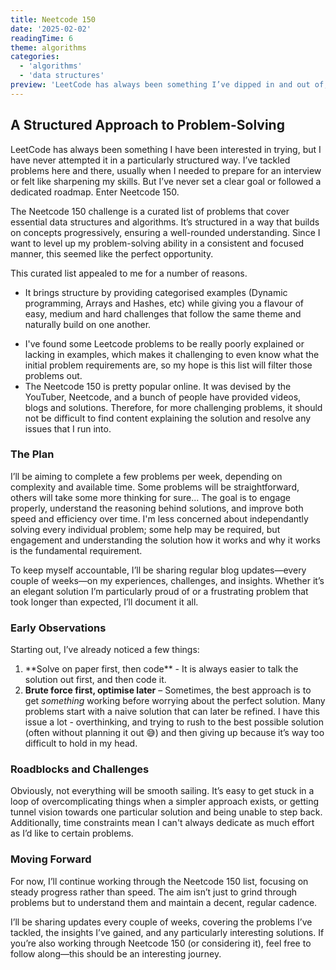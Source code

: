 ```yaml
---
title: Neetcode 150
date: '2025-02-02'
readingTime: 6
theme: algorithms
categories:
  - 'algorithms'
  - 'data structures'
preview: 'LeetCode has always been something I’ve dipped in and out of, but I’ve never committed to structured practice. That changes now. I’m starting the Neetcode 150 challenge to strengthen my problem-solving skills, and I’ll be documenting my progress along the way.'
---
```


## A Structured Approach to Problem-Solving

LeetCode has always been something I have been interested in trying, but I have never attempted it in a particularly structured way. I’ve tackled problems here and there, usually when I needed to prepare for an interview or felt like sharpening my skills. But I’ve never set a clear goal or followed a dedicated roadmap. Enter Neetcode 150.

The Neetcode 150 challenge is a curated list of problems that cover essential data structures and algorithms. It’s structured in a way that builds on concepts progressively, ensuring a well-rounded understanding. Since I want to level up my problem-solving ability in a consistent and focused manner, this seemed like the perfect opportunity.

This curated list appealed to me for a number of reasons.

- It brings structure by providing categorised examples (Dynamic programming, Arrays and Hashes, etc) while giving you a flavour of easy, medium and hard challenges that follow the same theme and naturally build on one another.&#x20;

* I've found some Leetcode problems to be really poorly explained or lacking in examples, which makes it challenging to even know what the initial problem requirements are, so my hope is this list will filter those problems out.
* The Neetcode 150 is pretty popular online. It was devised by the YouTuber, Neetcode, and a bunch of people have provided videos, blogs and solutions. Therefore, for more challenging problems, it should not be difficult to find content explaining the solution and resolve any issues that I run into.

### The Plan

I’ll be aiming to complete a few problems per week, depending on complexity and available time. Some problems will be straightforward, others will take some more thinking for sure... The goal is to engage properly, understand the reasoning behind solutions, and improve both speed and efficiency over time. I'm less concerned about independantly solving every individual problem; some help may be required, but engagement and understanding the solution how it works and why it works is the fundamental requirement. 

To keep myself accountable, I’ll be sharing regular blog updates—every couple of weeks—on my experiences, challenges, and insights. Whether it’s an elegant solution I’m particularly proud of or a frustrating problem that took longer than expected, I’ll document it all.

### Early Observations

Starting out, I’ve already noticed a few things:

1. \*\*Solve on paper first, then code\*\* - It is always easier to talk the solution out first, and then code it.
2. **Brute force first, optimise later** – Sometimes, the best approach is to get _something_ working before worrying about the perfect solution. Many problems start with a naive solution that can later be refined. I have this issue a lot - overthinking, and trying to rush to the best possible solution (often without planning it out 😅) and then giving up because it’s way too difficult to hold in my head.

### Roadblocks and Challenges

Obviously, not everything will be smooth sailing. It’s easy to get stuck in a loop of overcomplicating things when a simpler approach exists, or getting tunnel vision towards one particular solution and being unable to step back. Additionally, time constraints mean I can't always dedicate as much effort as I’d like to certain problems.

### Moving Forward

For now, I’ll continue working through the Neetcode 150 list, focusing on steady progress rather than speed. The aim isn’t just to grind through problems but to understand them and maintain a decent, regular cadence.

I’ll be sharing updates every couple of weeks, covering the problems I’ve tackled, the insights I’ve gained, and any particularly interesting solutions. If you’re also working through Neetcode 150 (or considering it), feel free to follow along—this should be an interesting journey.
